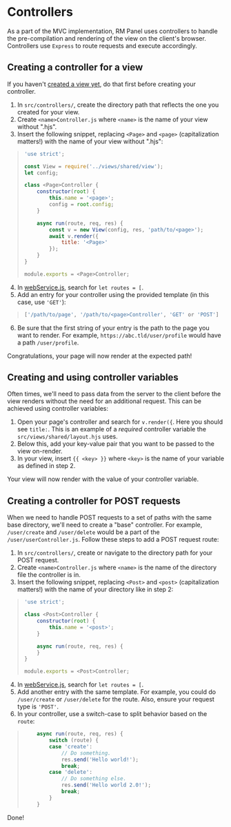 Controllers
===

As a part of the MVC implementation, RM Panel uses controllers to handle the pre-compilation and rendering of the view on the client's browser. Controllers use `Express` to route requests and execute accordingly.

## Creating a controller for a view

If you haven't [created a view yet](https://github.com/itsmistad/RM-Panle/tree/develop/src/views#creating-a-view), do that first before creating your controller.

1. In `src/controllers/`, create the directory path that reflects the one you created for your view.
2. Create `<name>Controller.js` where `<name>` is the name of your view without ".hjs".
3. Insert the following snippet, replacing `<Page>` and `<page>` (capitalization matters!) with the name of your view without ".hjs":

> ```js
> 'use strict';
> 
> const View = require('../views/shared/view');
> let config;
> 
> class <Page>Controller {
>     constructor(root) {
>         this.name = '<page>';
>         config = root.config;
>     }
> 
>     async run(route, req, res) {
>         const v = new View(config, res, 'path/to/<page>');
>         await v.render({
>             title: '<Page>'
>         });
>     }
> }
> 
> module.exports = <Page>Controller;
> ```

4. In [webService.js](https://github.com/itsmistad/RM-Panel/blob/develop/src/services/webService.js), search for `let routes = [`.
5. Add an entry for your controller using the provided template (in this case, use `'GET'`):

> ```js
> ['/path/to/page', '/path/to/<page>Controller', 'GET' or 'POST']
> ```

6. Be sure that the first string of your entry is the path to the page you want to render. For example, `https://abc.tld/user/profile` would have a path `/user/profile`.

Congratulations, your page will now render at the expected path!

## Creating and using controller variables

Often times, we'll need to pass data from the server to the client before the view renders without the need for an additional request. This can be achieved using controller variables:

1. Open your page's controller and search for `v.render({`. Here you should see `title:`. This is an example of a _required_ controller variable the `src/views/shared/layout.hjs` uses.
2. Below this, add your key-value pair that you want to be passed to the view on-render.
3. In your view, insert `{{ <key> }}` where `<key>` is the name of your variable as defined in step 2.

Your view will now render with the value of your controller variable.

## Creating a controller for POST requests

When we need to handle POST requests to a set of paths with the same base directory, we'll need to create a "base" controller. For example, `/user/create` and `/user/delete` would be a part of the `/user/userController.js`. Follow these steps to add a POST request route:

1. In `src/controllers/`, create or navigate to the directory path for your POST request.
2. Create `<name>Controller.js` where `<name>` is the name of the directory file the controller is in.
3. Insert the following snippet, replacing `<Post>` and `<post>` (capitalization matters!) with the name of your directory like in step 2:

> ```js
> 'use strict';
> 
> class <Post>Controller {
>     constructor(root) {
>         this.name = '<post>';
>     }
> 
>     async run(route, req, res) {
>     }
> }
> 
> module.exports = <Post>Controller;
> ```

4. In [webService.js](https://github.com/itsmistad/RM-Panel/blob/develop/src/services/webService.js), search for `let routes = [`.
5. Add another entry with the same template. For example, you could do `/user/create` or `/user/delete` for the route. Also, ensure your request type is `'POST'`.
6. In your controller, use a switch-case to split behavior based on the `route`:

> ```js
>     async run(route, req, res) {
>         switch (route) {
>         case 'create':
>             // Do something.
>             res.send('Hello world!');
>             break;
>         case 'delete':
>             // Do something else.
>             res.send('Hello world 2.0!');
>             break;
>         }
>     }
> ```

Done!